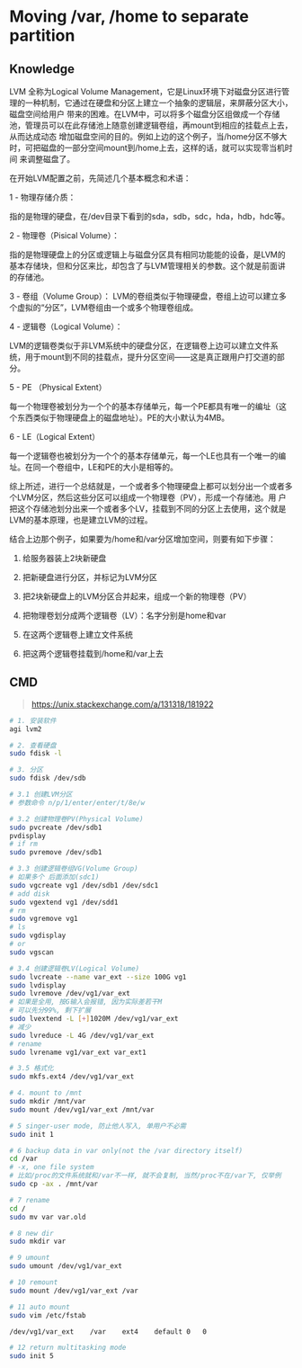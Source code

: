 Moving /var, /home to separate partition
========================================

Knowledge
---------

LVM 全称为Logical Volume Management，它是Linux环境下对磁盘分区进行管理的一种机制，它通过在硬盘和分区上建立一个抽象的逻辑层，来屏蔽分区大小，磁盘空间给用户 带来的困难。在LVM中，可以将多个磁盘分区组做成一个存储池，管理员可以在此存储池上随意创建逻辑卷组，再mount到相应的挂载点上去，从而达成动态 增加磁盘空间的目的。例如上边的这个例子，当/home分区不够大时，可把磁盘的一部分空间mount到/home上去，这样的话，就可以实现零当机时间 来调整磁盘了。

在开始LVM配置之前，先简述几个基本概念和术语：

1 - 物理存储介质：

指的是物理的硬盘，在/dev目录下看到的sda，sdb，sdc，hda，hdb，hdc等。

2 - 物理卷（Pisical Volume）：

指的是物理硬盘上的分区或逻辑上与磁盘分区具有相同功能能的设备，是LVM的基本存储块，但和分区来比，却包含了与LVM管理相关的参数。这个就是前面讲的存储池。

3 - 卷组（Volume Group）：
LVM的卷组类似于物理硬盘，卷组上边可以建立多个虚拟的“分区”，LVM卷组由一个或多个物理卷组成。

4 - 逻辑卷（Logical Volume）：

LVM的逻辑卷类似于非LVM系统中的硬盘分区，在逻辑卷上边可以建立文件系统，用于mount到不同的挂载点，提升分区空间——这是真正跟用户打交道的部分。

5 - PE （Physical Extent）

每一个物理卷被划分为一个个的基本存储单元，每一个PE都具有唯一的编址（这个东西类似于物理硬盘上的磁盘地址）。PE的大小默认为4MB。

6 - LE（Logical Extent）

每一个逻辑卷也被划分为一个个的基本存储单元，每一个LE也具有一个唯一的编址。在同一个卷组中，LE和PE的大小是相等的。

综上所述，进行一个总结就是，一个或者多个物理硬盘上都可以划分出一个或者多个LVM分区，然后这些分区可以组成一个物理卷（PV），形成一个存储池。用 户把这个存储池划分出来一个或者多个LV，挂载到不同的分区上去使用，这个就是LVM的基本原理，也是建立LVM的过程。

结合上边那个例子，如果要为/home和/var分区增加空间，则要有如下步骤：

1. 给服务器装上2块新硬盘

2. 把新硬盘进行分区，并标记为LVM分区

3. 把2块新硬盘上的LVM分区合并起来，组成一个新的物理卷（PV）

4. 把物理卷划分成两个逻辑卷（LV）：名字分别是home和var

5. 在这两个逻辑卷上建立文件系统

6. 把这两个逻辑卷挂载到/home和/var上去

CMD
---

> <https://unix.stackexchange.com/a/131318/181922>

``` bash
# 1. 安装软件
agi lvm2

# 2. 查看硬盘
sudo fdisk -l

# 3. 分区
sudo fdisk /dev/sdb

# 3.1 创建LVM分区
# 参数命令 n/p/1/enter/enter/t/8e/w

# 3.2 创建物理卷PV(Physical Volume)
sudo pvcreate /dev/sdb1
pvdisplay
# if rm
sudo pvremove /dev/sdb1

# 3.3 创建逻辑卷组VG(Volume Group)
# 如果多个 后面添加(sdc1)
sudo vgcreate vg1 /dev/sdb1 /dev/sdc1
# add disk
sudo vgextend vg1 /dev/sdd1
# rm
sudo vgremove vg1
# ls
sudo vgdisplay
# or
sudo vgscan

# 3.4 创建逻辑卷LV(Logical Volume)
sudo lvcreate --name var_ext --size 100G vg1
sudo lvdisplay
sudo lvremove /dev/vg1/var_ext
# 如果是全用, 按G输入会报错, 因为实际差若干M
# 可以先分99%, 剩下扩展
sudo lvextend -L [+]1020M /dev/vg1/var_ext
# 减少
sudo lvreduce -L 4G /dev/vg1/var_ext
# rename
sudo lvrename vg1/var_ext var_ext1

# 3.5 格式化
sudo mkfs.ext4 /dev/vg1/var_ext

# 4. mount to /mnt
sudo mkdir /mnt/var
sudo mount /dev/vg1/var_ext /mnt/var

# 5 singer-user mode, 防止他人写入, 单用户不必需
sudo init 1

# 6 backup data in var only(not the /var directory itself)
cd /var
# -x, one file system
# 比如/proc的文件系统就和/var不一样, 就不会复制, 当然/proc不在/var下, 仅举例
sudo cp -ax . /mnt/var

# 7 rename
cd /
sudo mv var var.old

# 8 new dir
sudo mkdir var

# 9 umount
sudo umount /dev/vg1/var_ext

# 10 remount
sudo mount /dev/vg1/var_ext /var

# 11 auto mount
sudo vim /etc/fstab

/dev/vg1/var_ext    /var    ext4    default 0   0

# 12 return multitasking mode
sudo init 5
```